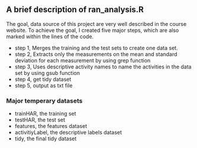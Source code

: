 ## A brief description of ran_analysis.R

The goal, data source of this project are very well described in the course website. To achieve the goal, I created five major steps, which are also marked within the lines of the code.

* step 1, Merges the training and the test sets to create one data set.
* step 2, Extracts only the measurements on the mean and standard deviation for each measurement by using grep function
* step 3, Uses descriptive activity names to name the activities in the data set by using gsub function
* step 4, get tidy dataset
* step 5, output as txt file
 

### Major temperary datasets
* trainHAR, the training set
* testHAR, the test set
* features, the features dataset
* activitiyLabel, the descriptive labels dataset
* tidy, the final tidy dataset
 




